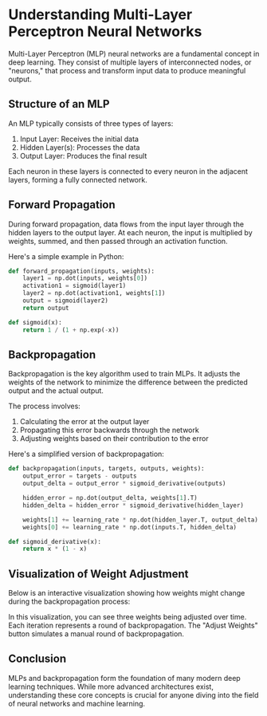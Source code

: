 # Understanding Multi-Layer Perceptron Neural Networks

Multi-Layer Perceptron (MLP) neural networks are a fundamental concept in deep learning. They consist of multiple layers of interconnected nodes, or "neurons," that process and transform input data to produce meaningful output.

## Structure of an MLP

An MLP typically consists of three types of layers:

1. Input Layer: Receives the initial data
2. Hidden Layer(s): Processes the data
3. Output Layer: Produces the final result

Each neuron in these layers is connected to every neuron in the adjacent layers, forming a fully connected network.

## Forward Propagation

During forward propagation, data flows from the input layer through the hidden layers to the output layer. At each neuron, the input is multiplied by weights, summed, and then passed through an activation function.

Here's a simple example in Python:

```python
def forward_propagation(inputs, weights):
    layer1 = np.dot(inputs, weights[0])
    activation1 = sigmoid(layer1)
    layer2 = np.dot(activation1, weights[1])
    output = sigmoid(layer2)
    return output

def sigmoid(x):
    return 1 / (1 + np.exp(-x))
```

## Backpropagation

Backpropagation is the key algorithm used to train MLPs. It adjusts the weights of the network to minimize the difference between the predicted output and the actual output.

The process involves:

1. Calculating the error at the output layer
2. Propagating this error backwards through the network
3. Adjusting weights based on their contribution to the error

Here's a simplified version of backpropagation:

<Test />

```python
def backpropagation(inputs, targets, outputs, weights):
    output_error = targets - outputs
    output_delta = output_error * sigmoid_derivative(outputs)

    hidden_error = np.dot(output_delta, weights[1].T)
    hidden_delta = hidden_error * sigmoid_derivative(hidden_layer)

    weights[1] += learning_rate * np.dot(hidden_layer.T, output_delta)
    weights[0] += learning_rate * np.dot(inputs.T, hidden_delta)

def sigmoid_derivative(x):
    return x * (1 - x)
```

## Visualization of Weight Adjustment

Below is an interactive visualization showing how weights might change during the backpropagation process:

<NeuralNetworkVisualization />

In this visualization, you can see three weights being adjusted over time. Each iteration represents a round of backpropagation. The "Adjust Weights" button simulates a manual round of backpropagation.

## Conclusion

MLPs and backpropagation form the foundation of many modern deep learning techniques. While more advanced architectures exist, understanding these core concepts is crucial for anyone diving into the field of neural networks and machine learning.
